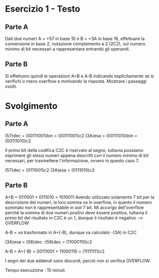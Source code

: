 # Esercizio 1 - Testo

## Parte A
Dati due numeri A = +57 in base 10 e B = +3A in base 16, effettuare la conversione in base 2, notazione complemento a 2 (2C2), sul numero minimo di bit necessari a rappresentare entrambi gli operandi.

## Parte B
Si effettuino quindi le operazioni A+B e A-B indicando esplicitamente se si verifichi o meno overflow e motivando la risposta. Mostrare i passaggi svolti.

# Svolgimento

## Parte A

(57)dec = (00111001)bin = (00111001)c2
(3A)esa = (00111010)bin = (00111010)c2

Il primo bit della codifica C2C è riservato al segno, tuttavia possiamo esprimere gli stessi numeri appena descritti con il numero minimo di bit necessari, per trasmettere l'informazione, ovvero in questo caso 7.

(57)dec = (0111001)c2
(3A)esa = (0111010)c2

## Parte B

A+B = 0111001 + 0111010 = 1010011
Avendo utilizzato solamente 7 bit per la descrizione dei numeri, la loro somma va in overflow, in quanto il numero sommato non è rappresentabile in soli 7 bit. Mi accorgo dell'overflow perchè la somma di due numeri positivi deve essere positiva, tuttavia il primo bit del risultato in C2C è un 1, dunque il risultato è negativo --> OVERFLOW

A-B = va trasformato in A+(-B), dunque va calcolato -(3A) in C2C

(3A)esa = (58)dec
-(58)dec = (11000110)c2

A-B = A+(-B) = 00111001 + 11000110 = (11111111)c2

I segni dei due addendi sono discordi, perciò non si verifica OVERFLOW.


Tempo esecuzione : 15 minuti.
